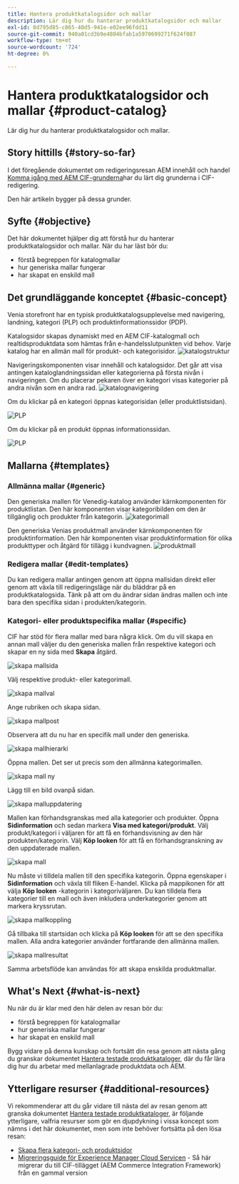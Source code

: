 ```yaml
---
title: Hantera produktkatalogsidor och mallar
description: Lär dig hur du hanterar produktkatalogsidor och mallar
exl-id: 0d795d85-c865-40d5-941e-e02ee96fdd11
source-git-commit: 940a01cd3b9e4804bfab1a5970699271f624f087
workflow-type: tm+mt
source-wordcount: '724'
ht-degree: 0%

---
```


# Hantera produktkatalogsidor och mallar {#product-catalog}

Lär dig hur du hanterar produktkatalogsidor och mallar.

## Story hittills {#story-so-far}

I det föregående dokumentet om redigeringsresan AEM innehåll och handel [Komma igång med AEM CIF-grunderna](getting-started.md)har du lärt dig grunderna i CIF-redigering.

Den här artikeln bygger på dessa grunder.

## Syfte {#objective}

Det här dokumentet hjälper dig att förstå hur du hanterar produktkatalogsidor och mallar. När du har läst bör du:

* förstå begreppen för katalogmallar
* hur generiska mallar fungerar
* har skapat en enskild mall

## Det grundläggande konceptet {#basic-concept}

Venia storefront har en typisk produktkatalogsupplevelse med navigering, landning, kategori (PLP) och produktinformationssidor (PDP).

Katalogsidor skapas dynamiskt med en AEM CIF-katalogmall och realtidsproduktdata som hämtas från e-handelsslutpunkten vid behov. Varje katalog har en allmän mall för produkt- och kategorisidor.
![katalogstruktur](assets/catalog-structure.png)

Navigeringskomponenten visar innehåll och katalogsidor. Det går att visa antingen kataloglandningssidan eller kategorierna på första nivån i navigeringen. Om du placerar pekaren över en kategori visas kategorier på andra nivån som en andra rad.
![katalognavigering](assets/catalog-navigation.png)

Om du klickar på en kategori öppnas kategorisidan (eller produktlistsidan).

![PLP](assets/catalog-plp.png)

Om du klickar på en produkt öppnas informationssidan.

![PLP](assets/catalog-pdp.png)

## Mallarna {#templates}

### Allmänna mallar {#generic}

Den generiska mallen för Venedig-katalog använder kärnkomponenten för produktlistan. Den här komponenten visar kategoribilden om den är tillgänglig och produkter från kategorin.
![kategorimall](assets/category-template.png)

Den generiska Venias produktmall använder kärnkomponenten för produktinformation. Den här komponenten visar produktinformation för olika produkttyper och åtgärd för tillägg i kundvagnen.
![produktmall](assets/product-template.png)

### Redigera mallar {#edit-templates}

Du kan redigera mallar antingen genom att öppna mallsidan direkt eller genom att växla till redigeringsläge när du bläddrar på en produktkatalogsida. Tänk på att om du ändrar sidan ändras mallen och inte bara den specifika sidan i produkten/kategorin.

### Kategori- eller produktspecifika mallar {#specific}

CIF har stöd för flera mallar med bara några klick. Om du vill skapa en annan mall väljer du den generiska mallen från respektive kategori och skapar en ny sida med **Skapa** åtgärd.

![skapa mallsida](assets/create-template-page.png)

Välj respektive produkt- eller kategorimall.

![skapa mallval](assets/create-template-select.png)

Ange rubriken och skapa sidan.

![skapa mallpost](assets/create-template-enter.png)

Observera att du nu har en specifik mall under den generiska.

![skapa mallhierarki](assets/create-template-hierachry.png)

Öppna mallen. Det ser ut precis som den allmänna kategorimallen.

![skapa mall ny](assets/create-template-new.png)

Lägg till en bild ovanpå sidan.

![skapa malluppdatering](assets/create-template-update.png)

Mallen kan förhandsgranskas med alla kategorier och produkter. Öppna **Sidinformation** och sedan markera **Visa med kategori/produkt**. Välj produkt/kategori i väljaren för att få en förhandsvisning av den här produkten/kategorin. Välj **Köp looken** för att få en förhandsgranskning av den uppdaterade mallen.

![skapa mall ](assets/create-template-picker.png)

Nu måste vi tilldela mallen till den specifika kategorin. Öppna egenskaper i **Sidinformation** och växla till fliken E-handel. Klicka på mappikonen för att välja **Köp looken** -kategorin i kategoriväljaren. Du kan tilldela flera kategorier till en mall och även inkludera underkategorier genom att markera kryssrutan.

![skapa mallkoppling](assets/create-template-associate.png)

Gå tillbaka till startsidan och klicka på **Köp looken** för att se den specifika mallen. Alla andra kategorier använder fortfarande den allmänna mallen.

![skapa mallresultat](assets/create-template-result.png)

Samma arbetsflöde kan användas för att skapa enskilda produktmallar.

## What&#39;s Next {#what-is-next}

Nu när du är klar med den här delen av resan bör du:

* förstå begreppen för katalogmallar
* hur generiska mallar fungerar
* har skapat en enskild mall

Bygg vidare på denna kunskap och fortsätt din resa genom att nästa gång du granskar dokumentet [Hantera testade produktkataloger](staged-catalog.md), där du får lära dig hur du arbetar med mellanlagrade produktdata och AEM.

## Ytterligare resurser {#additional-resources}

Vi rekommenderar att du går vidare till nästa del av resan genom att granska dokumentet [Hantera testade produktkataloger](staged-catalog.md), är följande ytterligare, valfria resurser som gör en djupdykning i vissa koncept som nämns i det här dokumentet, men som inte behöver fortsätta på den lösa resan:

* [Skapa flera kategori- och produktsidor](/help/commerce-cloud/authoring/multi-template-usage.md)
* [Migreringsguide för Experience Manager Cloud Servicen](/help/commerce-cloud/migration.md) - Så här migrerar du till CIF-tillägget (AEM Commerce Integration Framework) från en gammal version
